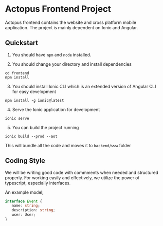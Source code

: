 
# Actopus Frontend Project
Actopus frontend contains the website and cross platform mobile application. The project is mainly dependent on Ionic and Angular.

## Quickstart

1. You should have `npm` and `node` installed.

2. You should change your directory and install dependencies
```
cd frontend
npm install

```
3. You should install Ionic CLI which is an extended version of Angular CLI for easy development

```
npm install -g ionic@latest
```

4. Serve the Ionic application for development


```
ionic serve
```

5. You can build the project running

```
ionic build --prod --aot
```

This will bundle all the code and moves it to `backend/www` folder

## Coding Style
We will be writing good code with commments when needed and structured properly.
For working easily and effectively, we utilize the power of typescript, especially interfaces.

 An example model,

 ``` ts
 interface Event {
    name: string;
    description: string;
    user: User;
 }
 ```
